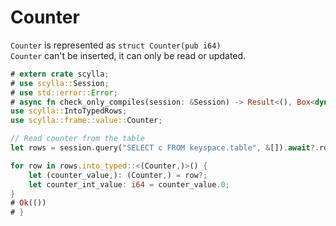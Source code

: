# Counter
`Counter` is represented as `struct Counter(pub i64)`  
`Counter` can't be inserted, it can only be read or updated.

```rust
# extern crate scylla;
# use scylla::Session;
# use std::error::Error;
# async fn check_only_compiles(session: &Session) -> Result<(), Box<dyn Error>> {
use scylla::IntoTypedRows;
use scylla::frame::value::Counter;

// Read counter from the table
let rows = session.query("SELECT c FROM keyspace.table", &[]).await?.rows;

for row in rows.into_typed::<(Counter,)>() {
    let (counter_value,): (Counter,) = row?;
    let counter_int_value: i64 = counter_value.0;
}
# Ok(())
# }
```